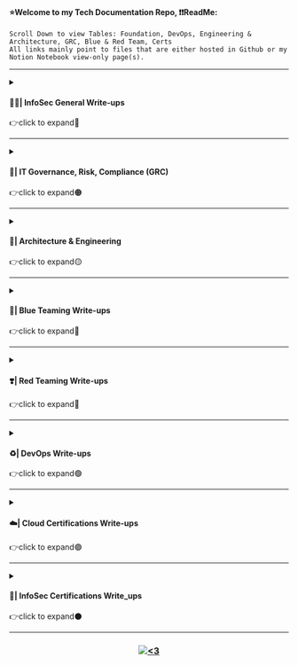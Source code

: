 #### ⭐Welcome to my Tech Documentation Repo, ❗❗ReadMe:
<pre><code>Scroll Down to view Tables: Foundation, DevOps, Engineering & Architecture, GRC, Blue & Red Team, Certs
All links mainly point to files that are either hosted in Github or my Notion Notebook view-only page(s).</code></pre>

---------------------------------------------------------------------------------------------------------------------------------------------------------------------------------

<details>
<summary>
<h4 align="left">  👨‍💻| InfoSec General Write-ups</h4>
👉click to expand🔘
</summary>
<br>

| Topic | Write-up | Description | 
| -------- | -------- | -------- | 
| Core: Basic Security Concepts | [mindmap](https://github.com/IvanVlademirS/Ivan_Tech_Documentation/blob/main/Tech_Doc_Repo/Security%20Concepts%20ivan%20notes%202022%20map.pdf), [outline](https://github.com/IvanVlademirS/Ivan_Tech_Documentation/blob/main/Tech_Doc_Repo/Security%20Concepts%20ivan%20notes%202022.pdf) | Mindmap and Outline for Security Foundational Concepts to know |
| Core: Technical Security Concepts | [mindmap](https://github.com/IvanVlademirS/Ivan_Tech_Documentation/blob/main/Tech_Doc_Repo/Technical%20Security%20Concepts%20-%20ivan%20notes%202022%20map.pdf), [outline](https://github.com/IvanVlademirS/Ivan_Tech_Documentation/blob/main/Tech_Doc_Repo/Technical%20Security%20Concepts%20-%20ivan%20notes%202022.pdf) | Mindmap and Outline for Technical Security to know |
| Google IT Training | [Networking](https://github.com/IvanVlademirS/Ivan_Tech_Documentation/blob/main/Tech_Doc_Repo/IT%20General%20Write-Ups/GoogleTraining_1-Networking%20Crash%20Course.pdf) | Google IT Crash Course - Networking | 
| Google IT Training | [Operating Systems](https://github.com/IvanVlademirS/Ivan_Tech_Documentation/blob/main/Tech_Doc_Repo/IT%20General%20Write-Ups/GoogleTraining_2-Operating%20Systems%20Crash%20Course.pdf) | Google IT Crash Course - Operating Systems | 
| Google IT Training | [SysAdmin](https://github.com/IvanVlademirS/Ivan_Tech_Documentation/blob/main/Tech_Doc_Repo/IT%20General%20Write-Ups/GoogleTraining_3-System%20Administration%20Crash%20Course.pdf) | Google IT Crash Course - System Administration | 
| Google IT Training | [Automation](https://github.com/IvanVlademirS/Ivan_Tech_Documentation/blob/main/Tech_Doc_Repo/IT%20General%20Write-Ups/GoogleTraining_4-IT%20Automation%20Crash%20Course_.pdf) | Google IT Crash Course - Automation (Ruby) | 
| Google IT Training | [Security](https://github.com/IvanVlademirS/Ivan_Tech_Documentation/blob/main/Tech_Doc_Repo/IT%20General%20Write-Ups/GoogleTraining_5-IT%20Security%20Crash%20Course.pdf) | Google IT Crash Course - Information Security |

</details>

---------------------------------------------------------------------------------------------------------------------------------------------------------------------------------

<details>
<summary>
<h4 align="left">  📑| IT Governance, Risk, Compliance (GRC)</h4>
👉click to expand🟠
</summary>
<br>

| Topic | Write-up | Description | 
| -------- | -------- | -------- |
| Security & Risk Management | [mindmap](https://github.com/IvanVlademirS/Ivan_Tech_Documentation/blob/main/Tech_Doc_Repo/Domain%20Security%20%26%20Risk%20Management%20Ivan%20notes%202022%20map.pdf), [outline](https://github.com/IvanVlademirS/Ivan_Tech_Documentation/blob/main/Tech_Doc_Repo/Domain%20Security%20%26%20Risk%20Management%20Ivan%20notes%202022%20outline.pdf) | Mindmap and Outline for Security & Risk Mgmt Domains|
| GRC Documentation | [InfoSec Enterprise Guidance](https://github.com/IvanVlademirS/Ivan_Tech_Documentation/blob/main/Tech_Doc_Repo/IT%20General%20Write-Ups/InfoSec-Enterprise-Guidelines.pdf) | Enterprise Best Practices - Frameworks & InfoSec Guidance | 
| IT Diagramming | [Security Awareness InfoGraphic](https://github.com/IvanVlademirS/Ivan_Tech_Documentation/blob/main/Tech_Doc_Repo/IT%20General%20Write-Ups/SecurityAwareness-infographic_sample.pdf) | IT Security Awareness 1-pager, created in Visio | 
| IT Diagramming | [IT Diagram Samples](https://github.com/IvanVlademirS/Ivan_Tech_Documentation/blob/main/Tech_Doc_Repo/IT%20General%20Write-Ups/diagramming-samples_ZOOM-IN-for-Detail.pdf) | Zoom in for Details, all created in Visio | 
| Security Awareness | [PassPuppy](https://github.com/IvanVlademirS/Ivan_Tech_Documentation/blob/main/Tech_Doc_Repo/Password%20Puppy.pdf) | Simple targetted awareness message |
| PCI-DSS Mapping | [RACI + Project Plan](https://github.com/IvanVlademirS/Ivan_Tech_Documentation/blob/main/Tech_Doc_Repo/IT%20General%20Write-Ups/PCIDSS_raci-plan_sample.xlsx) | PCI DSS Sample RACI + Project Plan (excel file, download to view) | 
| IT Business Analysis | [Business Write-up Sample](https://github.com/IvanVlademirS/Ivan_Tech_Documentation/blob/main/Tech_Doc_Repo/IT%20General%20Write-Ups/IT_Business%20Analysis%20Doc%20-%20EDI_sample%20(2).pdf) | EDI technology write-up | 
| IT Business Analysis | [IT Business Analysis Notes](https://github.com/IvanVlademirS/Ivan_Tech_Documentation/blob/main/Tech_Doc_Repo/IT%20General%20Write-Ups/Business_Analysis_Training.pdf) | Best practices for liaisoning with business/customer partners | 
| IT Business Analysis | [Security Awareness Proposal](https://github.com/IvanVlademirS/Ivan_Tech_Documentation/blob/main/Tech_Doc_Repo/IT%20General%20Write-Ups/Consultant_infosec-program-proposal_SchoolFinal.pdf) | Consultant write-up for security awareness proposal | 

</details>

---------------------------------------------------------------------------------------------------------------------------------------------------------------------------------

<details>
<summary>
<h4 align="left">  🧬| Architecture & Engineering</h4>
👉click to expand🟡
</summary>
<br>

| Topic | Write-up | Description | 
| -------- | -------- | -------- |
| IAM | [mindmap](https://github.com/IvanVlademirS/Ivan_Tech_Documentation/blob/main/Tech_Doc_Repo/domain%20IAM%20MAP.pdf), [outline](https://github.com/IvanVlademirS/Ivan_Tech_Documentation/blob/main/Tech_Doc_Repo/domain%20IAM%20OUTLINE.pdf) | Mindmap and Outline for IAM Concepts to know |
| Security Assessment & Testing | [mindmap](https://github.com/IvanVlademirS/Ivan_Tech_Documentation/blob/main/Tech_Doc_Repo/domain%20Security%20Assessment%20%26%20Testing%20MAP.pdf), [outline](https://github.com/IvanVlademirS/Ivan_Tech_Documentation/blob/main/Tech_Doc_Repo/domain%20Security%20Assessment%20%26%20Testing%20OUTLINE.pdf) | Mindmap and Outline for Security Assessment & Testing Concepts to know |
| Secure Development | [mindmap](https://github.com/IvanVlademirS/Ivan_Tech_Documentation/blob/main/Tech_Doc_Repo/Secure%20Software%20Development%20MAP.pdf), [outline](https://github.com/IvanVlademirS/Ivan_Tech_Documentation/blob/main/Tech_Doc_Repo/Secure%20Software%20Development%20OUTLINE.pdf) | Mindmap and Outline for Secure Software Development Concepts to know |
| Core: Python | [mindmap](https://github.com/IvanVlademirS/Ivan_Tech_Documentation/blob/main/Tech_Doc_Repo/Python%20Foundations%20ivan%202022%20map.pdf), [outline](https://github.com/IvanVlademirS/Ivan_Tech_Documentation/blob/main/Tech_Doc_Repo/Python%20Foundations%20ivan%202022.pdf) | Mindmap and Outline for Python Foundational Concepts to know |
| Defensible Security Architecture | [core_topics](https://github.com/IvanVlademirS/Ivan_Tech_Documentation/blob/main/Tech_Doc_Repo/GDSA_INDEX_ivan2022.pdf) | My SANS Defensible Security Architecture notes (GDSA) |
| System Design Handnotes | [Write-up](https://github.com/IvanVlademirS/Ivan_Tech_Documentation/blob/main/Tech_Doc_Repo/IT%20General%20Write-Ups/System%20Design%20(1)_compressed.pdf) | System Design - May need to download PDF to view|

</details>

---------------------------------------------------------------------------------------------------------------------------------------------------------------------------------

<details>
<summary>
<h4 align="left">  💙| Blue Teaming Write-ups</h4>
👉click to expand🔵
</summary>
<br>
 
| Topic | Write-up | Description | 
| -------- | -------- | -------- |
| Core: Blue Team | [mindmap](https://github.com/IvanVlademirS/Ivan_Tech_Documentation/blob/main/Tech_Doc_Repo/Blue%20Team%20%20ivan%20notes%202022%20map.pdf), [outline](https://github.com/IvanVlademirS/Ivan_Tech_Documentation/blob/main/Tech_Doc_Repo/Blue%20Team%20%20ivan%20notes%202022.pdf) | Mindmap and Outline for Blue Team Foundational Concepts to know | 
| Enterprise Guidance | [Network Defense](https://github.com/IvanVlademirS/Ivan_Tech_Documentation/blob/main/Tech_Doc_Repo/IT%20General%20Write-Ups/General%20Network%20Defense%20(1).pdf)| General & Practical Network Defense Best Practices |
| Practical | [Simple Playbook](https://github.com/IvanVlademirS/Ivan_Tech_Documentation/blob/main/Tech_Doc_Repo/IT%20General%20Write-Ups/Simple_BlueTeam_Playbook.pdf)| General & Practical BlueTeam steps to take during an incident/situation |
| Lab notes | [NetDef_Labs](https://github.com/IvanVlademirS/Ivan_Tech_Documentation/blob/main/Tech_Doc_Repo/IT%20General%20Write-Ups/networkdefense-labs.pdf) | Hands-on Lab: Network Defense |
| Lab notes | [THM-PreSecurity](https://github.com/IvanVlademirS/Ivan_Tech_Documentation/blob/main/Tech_Doc_Repo/THM-PreSecurity_.pdf) | TryHackMe - PreSecurity Learning Path: Networking, Web, Linux, Windows | 

</details>

---------------------------------------------------------------------------------------------------------------------------------------------------------------------------------

<details>
<summary>
<h4 align="left">  ❣️| Red Teaming Write-ups</h4>
👉click to expand🔴
</summary>
<br>
 
| Topic | Write-up | Description | 
| -------- | -------- | -------- |
| Core: Red Team | [mindmap](https://github.com/IvanVlademirS/Ivan_Tech_Documentation/blob/main/Tech_Doc_Repo/Red%20Team%20%20ivan%20notes%202022%20map.pdf), [outline](https://github.com/IvanVlademirS/Ivan_Tech_Documentation/blob/main/Tech_Doc_Repo/Red%20Team%20%20ivan%20notes%202022.pdf) | Mindmap and Outline for Red Team Foundational Concepts to know | 
| Pentest | [Pentesting Basics](https://github.com/IvanVlademirS/Ivan_Tech_Documentation/blob/main/Tech_Doc_Repo/IT%20General%20Write-Ups/Ethical%20Hacking_Pentest%20Basics.pdf) | Pentest Basics - Using Metasploitable and DVWA Write-up |
| Pentest | [Wireless Pentesting](https://github.com/IvanVlademirS/Ivan_Tech_Documentation/blob/main/Tech_Doc_Repo/IT%20General%20Write-Ups/Wireless%20Assessment%20Practical%20Notes.pdf) | Wireless Assessment Practical Notes & Prep |
| Labs | [THM-CompleteBeginner Notes](https://github.com/IvanVlademirS/Ivan_Tech_Documentation/blob/main/Tech_Doc_Repo/THM-CompleteBeginner_.pdf) | TryHackMe - Complete Beginner Learning Path: Exploitation Basics, Cryptography, Privesc, Shell, Linux, Win, Web, Pentesting Basics |  
| Labs | [Pentest_Labs1](https://github.com/IvanVlademirS/Ivan_Tech_Documentation/blob/main/Tech_Doc_Repo/IT%20General%20Write-Ups/PentestingLabs1.pdf) | Hands-on Lab: Pentesting Fundamentals | 

</details>

---------------------------------------------------------------------------------------------------------------------------------------------------------------------------------

<details>
<summary>
<h4 align="left">  ♻️| DevOps Write-ups</h4>
👉click to expand🟢
</summary>
<br>
 
| Topic | Write-up | Description | 
| -------- | -------- | -------- |
| Core: Linux | [mindmap](https://github.com/IvanVlademirS/Ivan_Tech_Documentation/blob/main/Tech_Doc_Repo/Linux%20Foundations%20ivan%202022%20map.pdf), [outline](https://github.com/IvanVlademirS/Ivan_Tech_Documentation/blob/main/Tech_Doc_Repo/Linux%20Foundations%20ivan%202022.pdf) | Mindmap and Outline for Linux Foundational Concepts to know |
| Linux Bootcamp | [Files](https://github.com/IvanVlademirS/Ivan_Tech_Documentation/tree/main/Tech_Doc_Repo/IT%20General%20Write-Ups/Linux_Bootcamp) | Must know Linux |
| Linux Overview | [QuickStart](https://github.com/IvanVlademirS/Ivan_Tech_Documentation/blob/main/Tech_Doc_Repo/Linux%2BQuickstart%2BV5.pdf), [Notes](https://github.com/IvanVlademirS/Ivan_Tech_Documentation/blob/main/Tech_Doc_Repo/IT%20General%20Write-Ups/Linux_Overview-min.pdf) | Using/Practical Linux |
| CI CD Overview | [Notes](https://github.com/IvanVlademirS/Ivan_Tech_Documentation/blob/main/Tech_Doc_Repo/IT%20General%20Write-Ups/CI%20CD%20Overview.pdf) | CI CD Foundational Concepts to know |
| Git Intro | [Notes](https://github.com/IvanVlademirS/Ivan_Tech_Documentation/blob/main/Tech_Doc_Repo/IT%20General%20Write-Ups/Git_Intro.pdf) | Git Foundational Concepts to know |

</details>

---------------------------------------------------------------------------------------------------------------------------------------------------------------------------------

<details>
<summary>
<h4 align="left">  ☁️| Cloud Certifications Write-ups</h4>
👉click to expand🟣
</summary>
<br>
 
| Status | Certification | Notes | Badge Verification | Comments |
| -------- | -------- | -------- | -------- | -------- |
| ✔ | **SANS/GIAC GPCS**, *pass 03/1/22* | [SANS Info](https://www.sans.org/cyber-security-courses/public-cloud-security-aws-azure-gcp/)| [GPCS Badge](https://www.credly.com/badges/3724df22-c80d-4bcc-9eca-978d34bf11ee) | Used SANS provided materials, very fun Nimbus lab environment and course |
| ✔ | **CCSP**, *pass 08/25/21* | [Master Notes](https://github.com/IvanVlademirS/Ivan_Tech_Documentation/blob/main/Tech_Doc_Repo/InfoSec%20Certifications/CISSP%20-%20Pass%203%2031%2021%20.md), [Akulos Notes](https://ccsp.alukos.com/index/overview)| [CCSP Badge](https://www.credly.com/badges/e737afbb-498a-443c-8cd8-3aae514198a2) | *request access to my CCSP google drive for additional resources, if needed* |
| ✔ | **AWS-Security**, *pass 2/14/22* | [Security Ramp-up](https://d1.awsstatic.com/training-and-certification/ramp-up_guides/Ramp-Up_Guide_Security.pdf) | [AWS-SCS Badge](https://www.credly.com/badges/5e92db58-b062-4012-83d5-04991c711d7f/public_url) | Used YouTube, Whitepapers, Ramp-up |
| ✔ | **AWS-SAA**, *pass 7/24/21* | [SAA T-Dojo Guide](https://tutorialsdojo.com/aws-certified-solutions-architect-associate-saa-c02/) | [AWS-SAA Badge](https://www.credly.com/badges/19d348f4-d1d7-4509-9b8c-6823652cb2e0/public_url) | Used AC Course, YouTube, Whitepapers |
| ✔ | **AWS-CCP**, *pass 6/16/21* | [CCP T-Dojo Guide](https://tutorialsdojo.com/aws-certified-cloud-practitioner/) | [AWS-CCP Badge](https://www.credly.com/badges/3500aedf-d646-423b-b116-ffc8f5079f6c) | Used YouTube |
| ✔ | **CCSK**, *pass 01/08/2022* | [CCSK Bundle](https://knowledge.cloudsecurityalliance.org/certificate-of-cloud-security-knowledge-foundation-exam-bundle) | [CCSK Badge](https://www.credly.com/badges/1efd7725-9695-4b01-b966-9c3beb91f109/public_url) | Used CSSK Bundle with work Voucher |
| ✔ | **SC-900**, *pass 03/17/22* | [Microsoft SC900 Training](https://docs.microsoft.com/en-us/learn/certifications/exams/sc-900)| [SC-900 Badge](https://www.credly.com/badges/b4aa9ddc-b6ec-4c2c-9033-c984ea906c0d) | Used Microsoft Free Training and Free Voucher |
| ✔ | **AZ-900**, *pass 03/7/22* | [Azure AZ900 Training](https://docs.microsoft.com/en-us/learn/certifications/exams/az-900)| [AZ-900 Badge](https://www.credly.com/badges/184acee8-6906-4e26-9e93-ccbe016dfdb8/public_url) | Used Microsoft Free Training and Free Voucher |
| ✔ | **AI-900**, *pass 03/14/22* | [Azure AI900 Training](https://docs.microsoft.com/en-us/learn/certifications/exams/ai-900)| [AI-900 Badge](https://www.credly.com/badges/fc4d2330-8c65-46b6-bff8-eff6ffe863b3) | Used Microsoft Free Training and Free Voucher |
| ✔ | **DP-900**, *pass 03/12/22* | [Azure DP900 Training](https://docs.microsoft.com/en-us/learn/certifications/azure-data-fundamentals/)| [DP-900 Badge](https://www.credly.com/badges/e6b06cda-b53a-46d5-b303-0dd954c313b1) | Used Microsoft Free Training and Free Voucher |

</details>

---------------------------------------------------------------------------------------------------------------------------------------------------------------------------------

<details>
<summary>
<h4 align="left">  🔐| InfoSec Certifications Write_ups</h4>
👉click to expand⚫️
</summary>
<br>

| Status | Certification | Notes | Badge Verification | Comments |
|-------- | -------- | -------- | -------- | -------- |
| ✔ | **SANS/GIAC GDSA**, *pass 5/6/22* | [SANS Info](https://www.giac.org/certifications/defensible-security-architecture-gdsa/)| [GDSA Badge](https://www.credly.com/badges/76664a3e-852c-43c8-a20e-26ac2ee826e8/public_url) | Used SANS provided materials, Tyrell Corp lab environment was awesome |
| ✔ | **CISSP**, *pass 3/31/21* | [Write-up Notes](https://github.com/IvanVlademirS/Ivan_Tech_Documentation/blob/main/Tech_Doc_Repo/InfoSec%20Certifications/CISSP%20-%20Pass%203%2031%2021%20.md)| [CISSP Badge](https://www.credly.com/badges/c8cc7ce4-f72e-4fb4-8688-701759b9ef54/public_url) | *request access to my CISSP google drive for additional resources, if needed* |
| ✔ | **CISA**, *pass 1/30/20* | [Thor Notes](https://github.com/IvanVlademirS/Ivan_Tech_Documentation/blob/main/Tech_Doc_Repo/InfoSec%20Certifications/CISA_notes.pdf), [CISA Notes](https://github.com/IvanVlademirS/Ivan_Tech_Documentation/blob/main/Tech_Doc_Repo/InfoSec%20Certifications/CISA%20Study%20Guide.pdf) | [CISA Badge](https://www.credly.com/badges/8e4ec363-b7ff-4735-99c4-06b30bc3737f/linked_in_profile) | Used Hemang Doshi, ISACA QA&E + Ofiicial Manual |
| ✔ | **CDPSE**, *pass 3/30/21* | [CDPSE Study Plan](https://www.linkedin.com/pulse/how-i-prepared-my-cdpse-exam-veronica-rose-cisa-cdpse/) | [CDPSE Badge](https://www.credly.com/badges/75cb56f1-73b9-48a9-95a0-80d484c5cb79/public_url) | Used ISACA QA&E + Official Manual|

</details>

---------------------------------------------------------------------------------------------------------------------------------------------------------------------------------


<h3 align="center">  <a href="#"><img alt="<3" src="http://ForTheBadge.com/images/badges/built-with-love.svg "></a></h3>

 
